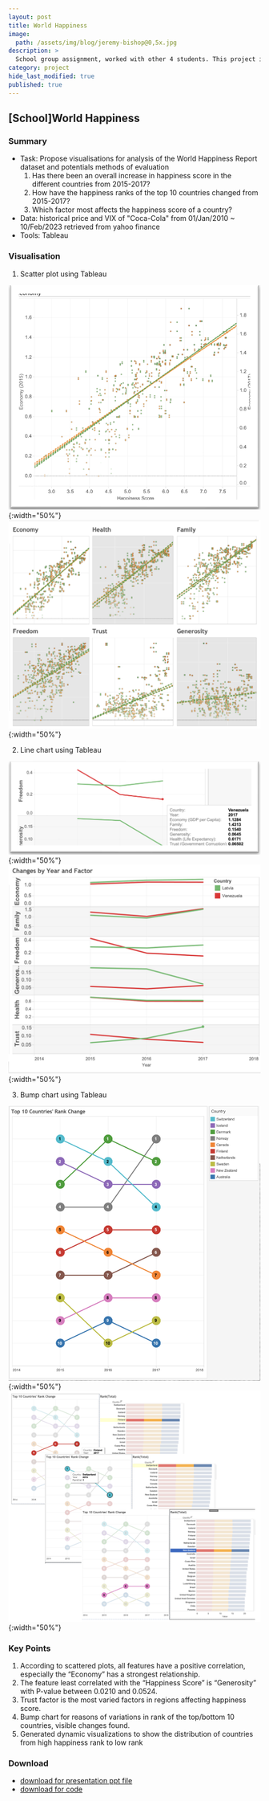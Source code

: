 ```yaml
---
layout: post
title: World Happiness
image: 
  path: /assets/img/blog/jeremy-bishop@0,5x.jpg
description: >
  School group assignment, worked with other 4 students. This project is based on the World Happiness report which was released in 2017 and ranks 155 countries by their levels of happiness.
category: project
hide_last_modified: true
published: true
---
```

## [School]World Happiness

### Summary
* Task: Propose visualisations for analysis of the World Happiness Report dataset and potentials methods of evaluation
  1. Has there been an overall increase in happiness score in the different countries from 2015-2017?
  2. How have the happiness ranks of the top 10 countries changed from 2015-2017?
  3. Which factor most affects the happiness score of a country?
* Data: historical price and VIX of "Coca-Cola" from 01/Jan/2010 ~ 10/Feb/2023 retrieved from yahoo finance
* Tools: Tableau

### Visualisation
1. Scatter plot using Tableau

![Sca01](/assets/img/post/project/WH-ScatterPlot01.png){:width="50%"}
![Sca02](/assets/img/post/project/WH-ScatterPlot02.png){:width="50%"}

2. Line chart using Tableau

![Lin01](/assets/img/post/project/WH-LineChart01.png){:width="50%"}
![Lin02](/assets/img/post/project/WH-LineChart02.png){:width="50%"}

3. Bump chart using Tableau

![Bum01](/assets/img/post/project/WH-BumpChart01.png){:width="50%"}
![Bum02](/assets/img/post/project/WH-BumpChart02.png){:width="50%"}

### Key Points
1. According to scattered plots, all features have a positive correlation, especially the “Economy” has a strongest relationship.
2. The feature least correlated with the “Happiness Score” is “Generosity” with P-value between 0.0210 and 0.0524.
3. Trust factor is the most varied factors in regions affecting happiness score.
4. Bump chart for reasons of variations in rank of the top/bottom 10 countries, visible changes found. 
5. Generated dynamic visualizations to show the distribution of countries from high happiness rank to low rank 

### Download
* <a href="#">download for presentation ppt file</a>
* <a href="#">download for code</a>
